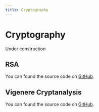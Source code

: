 ```yaml
---
title: Cryptography 
---
```


# Cryptography 

 Under construction

## RSA

You can found the source code on <a href="https://github.com/maggick/rsa">GitHub</a>.

## Vigenere Cryptanalysis

You can found the source code on <a href="https://github.com/maggick/Vigenere-Cryptanalysis">GitHub</a>.

